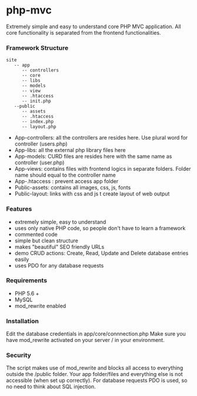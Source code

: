 # php-mvc
Extremely simple and easy to understand core PHP MVC application. All core functionality is separated from the frontend functionalities. 

### Framework Structure

```
site
   -- app
      -- controllers
      -- core
      -- libs
      -- models
      -- view
      -- .htaccess
      -- init.php
   --public
      -- assets
      -- .htaccess
      -- index.php
      -- layout.php
```
* App-controllers: all the controllers are resides here. Use plural word for controller (users.php)
* App-libs: all the external php library files here
* App-models: CURD files are resides here with the same name as controller (user.php)
* App-views: contains files with frontend logics in separate folders. Folder name should equal to the controller name
* App-.htaccess : prevent access app folder
* Public-assets: contains all images, css, js, fonts
* Public-layout: links with css and js t create layout of web output

### Features
* extremely simple, easy to understand
* uses only native PHP code, so people don't have to learn a framework
* commented code
* simple but clean structure
* makes "beautiful" SEO friendly URLs
* demo CRUD actions: Create, Read, Update and Delete database entries easily
* uses PDO for any database requests

### Requirements
* PHP 5.6 +
* MySQL
* mod_rewrite enabled 

### Installation
Edit the database credentials in app/core/connnection.php
Make sure you have mod_rewrite activated on your server / in your environment.


### Security
The script makes use of mod_rewrite and blocks all access to everything outside the /public folder. Your app folder/files and everything else is not accessible (when set up correctly). For database requests PDO is used, so no need to think about SQL injection.

